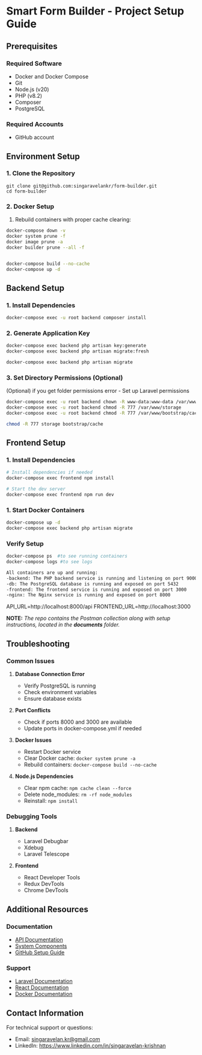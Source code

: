 # Smart Form Builder - Project Setup Guide

## Prerequisites

### Required Software
- Docker and Docker Compose
- Git
- Node.js (v20)
- PHP (v8.2)
- Composer
- PostgreSQL

### Required Accounts
- GitHub account

## Environment Setup

### 1. Clone the Repository
```gitbash
git clone git@github.com:singaravelankr/form-builder.git
cd form-builder

```
### 2. Docker Setup
1. Rebuild containers with proper cache clearing:
```bash
docker-compose down -v
docker system prune -f
docker image prune -a
docker builder prune --all -f


docker-compose build --no-cache
docker-compose up -d

```

## Backend Setup

### 1. Install Dependencies
```bash
docker-compose exec -u root backend composer install
```

### 2. Generate Application Key
```bash
docker-compose exec backend php artisan key:generate
docker-compose exec backend php artisan migrate:fresh

docker-compose exec backend php artisan migrate
```

### 3. Set Directory Permissions (Optional)
(Optional) if you get folder permissions error - Set up Laravel permissions
```bash
docker-compose exec -u root backend chown -R www-data:www-data /var/www
docker-compose exec -u root backend chmod -R 777 /var/www/storage
docker-compose exec -u root backend chmod -R 777 /var/www/bootstrap/cache

chmod -R 777 storage bootstrap/cache

```

## Frontend Setup

### 1. Install Dependencies
```bash
# Install dependencies if needed
docker-compose exec frontend npm install

# Start the dev server
docker-compose exec frontend npm run dev
```

### 1. Start Docker Containers
```bash
docker-compose up -d
docker-compose exec backend php artisan migrate

```

### Verify Setup

```bash
docker-compose ps  #to see running containers
docker-compose logs #to see logs

All containers are up and running:
-backend: The PHP backend service is running and listening on port 9000 internally
-db: The PostgreSQL database is running and exposed on port 5432
-frontend: The frontend service is running and exposed on port 3000
-nginx: The Nginx service is running and exposed on port 8000
```
API_URL=http://localhost:8000/api
FRONTEND_URL=http://localhost:3000

**NOTE:** 
_The repo contains the Postman collection along with setup instructions, located in the **documents** folder._

## Troubleshooting

### Common Issues

1. **Database Connection Error**
   - Verify PostgreSQL is running
   - Check environment variables
   - Ensure database exists

2. **Port Conflicts**
   - Check if ports 8000 and 3000 are available
   - Update ports in docker-compose.yml if needed

3. **Docker Issues**
   - Restart Docker service
   - Clear Docker cache: `docker system prune -a`
   - Rebuild containers: `docker-compose build --no-cache`

4. **Node.js Dependencies**
   - Clear npm cache: `npm cache clean --force`
   - Delete node_modules: `rm -rf node_modules`
   - Reinstall: `npm install`

### Debugging Tools

1. **Backend**
   - Laravel Debugbar
   - Xdebug
   - Laravel Telescope

2. **Frontend**
   - React Developer Tools
   - Redux DevTools
   - Chrome DevTools

## Additional Resources

### Documentation
- [API Documentation](docs/API.md)
- [System Components](docs/SystemComponents.md)
- [GitHub Setup Guide](docs/GitHubSetupGuide.md)

### Support
- [Laravel Documentation](https://laravel.com/docs)
- [React Documentation](https://reactjs.org/docs)
- [Docker Documentation](https://docs.docker.com)


## Contact Information

For technical support or questions:
- Email: singaravelan.kr@gmail.com
- LinkedIn: https://www.linkedin.com/in/singaravelan-krishnan

